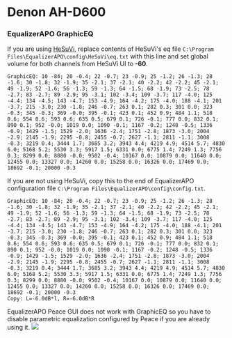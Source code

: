 # Denon AH-D600
### EqualizerAPO GraphicEQ
If you are using [HeSuVi](https://sourceforge.net/projects/hesuvi/), replace contents of HeSuVi's eq file `C:\Program Files\EqualizerAPO\config\HeSuVi\eq.txt` with this line and set global volume for both channels from HeSuVi UI to **-60**.
```
GraphicEQ: 10 -84; 20 -0.4; 22 -0.7; 23 -0.9; 25 -1.2; 26 -1.3; 28 -1.6; 30 -1.8; 32 -1.9; 35 -2.1; 37 -2.1; 40 -2.2; 42 -2.2; 45 -2.1; 49 -1.9; 52 -1.6; 56 -1.3; 59 -1.3; 64 -1.5; 68 -1.9; 73 -2.5; 78 -2.7; 83 -2.7; 89 -2.9; 95 -3.1; 102 -3.4; 109 -3.7; 117 -4.0; 125 -4.4; 134 -4.5; 143 -4.7; 153 -4.9; 164 -4.2; 175 -4.0; 188 -4.1; 201 -3.7; 215 -3.0; 230 -1.8; 246 -0.7; 263 0.1; 282 0.3; 301 0.0; 323 -0.3; 345 -0.3; 369 -0.0; 395 -0.1; 423 0.1; 452 0.9; 484 1.1; 518 0.6; 554 0.6; 593 0.6; 635 0.5; 679 0.1; 726 -0.1; 777 0.0; 832 0.1; 890 0.1; 952 -0.0; 1019 0.0; 1090 -0.1; 1167 -0.2; 1248 -0.5; 1336 -0.9; 1429 -1.5; 1529 -2.0; 1636 -2.4; 1751 -2.8; 1873 -3.0; 2004 -2.9; 2145 -1.9; 2295 -0.8; 2455 -0.7; 2627 -1.1; 2811 -1.1; 3008 -0.3; 3219 0.4; 3444 1.7; 3685 3.2; 3943 4.4; 4219 4.9; 4514 5.7; 4830 6.0; 5168 5.2; 5530 3.3; 5917 1.5; 6331 0.0; 6775 1.4; 7249 1.3; 7756 0.3; 8299 0.0; 8880 -0.0; 9502 -0.4; 10167 0.0; 10879 0.0; 11640 0.0; 12455 0.0; 13327 0.0; 14260 0.0; 15258 0.0; 16326 0.0; 17469 0.0; 18692 -0.1; 20000 -0.3
```
If you are not using HeSuVi, copy this to the end of EqualizerAPO configuration file `C:\Program Files\EqualizerAPO\config\config.txt`.
```
GraphicEQ: 10 -84; 20 -0.4; 22 -0.7; 23 -0.9; 25 -1.2; 26 -1.3; 28 -1.6; 30 -1.8; 32 -1.9; 35 -2.1; 37 -2.1; 40 -2.2; 42 -2.2; 45 -2.1; 49 -1.9; 52 -1.6; 56 -1.3; 59 -1.3; 64 -1.5; 68 -1.9; 73 -2.5; 78 -2.7; 83 -2.7; 89 -2.9; 95 -3.1; 102 -3.4; 109 -3.7; 117 -4.0; 125 -4.4; 134 -4.5; 143 -4.7; 153 -4.9; 164 -4.2; 175 -4.0; 188 -4.1; 201 -3.7; 215 -3.0; 230 -1.8; 246 -0.7; 263 0.1; 282 0.3; 301 0.0; 323 -0.3; 345 -0.3; 369 -0.0; 395 -0.1; 423 0.1; 452 0.9; 484 1.1; 518 0.6; 554 0.6; 593 0.6; 635 0.5; 679 0.1; 726 -0.1; 777 0.0; 832 0.1; 890 0.1; 952 -0.0; 1019 0.0; 1090 -0.1; 1167 -0.2; 1248 -0.5; 1336 -0.9; 1429 -1.5; 1529 -2.0; 1636 -2.4; 1751 -2.8; 1873 -3.0; 2004 -2.9; 2145 -1.9; 2295 -0.8; 2455 -0.7; 2627 -1.1; 2811 -1.1; 3008 -0.3; 3219 0.4; 3444 1.7; 3685 3.2; 3943 4.4; 4219 4.9; 4514 5.7; 4830 6.0; 5168 5.2; 5530 3.3; 5917 1.5; 6331 0.0; 6775 1.4; 7249 1.3; 7756 0.3; 8299 0.0; 8880 -0.0; 9502 -0.4; 10167 0.0; 10879 0.0; 11640 0.0; 12455 0.0; 13327 0.0; 14260 0.0; 15258 0.0; 16326 0.0; 17469 0.0; 18692 -0.1; 20000 -0.3
Copy: L=-6.0dB*l, R=-6.0dB*R
```
EqualizerAPO Peace GUI does not work with GraphicEQ so you have to disable parametric equalization configured by Peace if you are already using it.
![](https://raw.githubusercontent.com/jaakkopasanen/AutoEq/master/results/SBAF-Serious/headphoncecom/onear/Denon%20AH-D600/Denon%20AH-D600.png)
